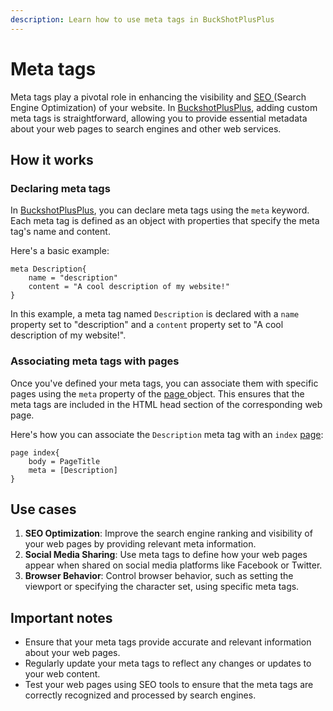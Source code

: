 ```yaml
---
description: Learn how to use meta tags in BuckShotPlusPlus
---
```


# Meta tags

Meta tags play a pivotal role in enhancing the visibility and [SEO ](https://en.wikipedia.org/wiki/Search\_engine\_optimization)(Search Engine Optimization) of your website. In [BuckshotPlusPlus](https://bpplang.com/), adding custom meta tags is straightforward, allowing you to provide essential metadata about your web pages to search engines and other web services.

## How it works

### Declaring meta tags

In [BuckshotPlusPlus](https://bpplang.com/), you can declare meta tags using the `meta` keyword. Each meta tag is defined as an object with properties that specify the meta tag's name and content.

Here's a basic example:

```
meta Description{
    name = "description"
    content = "A cool description of my website!"
}
```

In this example, a meta tag named `Description` is declared with a `name` property set to "description" and a `content` property set to "A cool description of my website!".

### Associating meta tags with pages

Once you've defined your meta tags, you can associate them with specific pages using the `meta` property of the [page ](../data-types/page.md)object. This ensures that the meta tags are included in the HTML head section of the corresponding web page.

Here's how you can associate the `Description` meta tag with an `index` [page](../data-types/page.md):

```
page index{
    body = PageTitle
    meta = [Description]
}
```

## Use cases

1. **SEO Optimization**: Improve the search engine ranking and visibility of your web pages by providing relevant meta information.
2. **Social Media Sharing**: Use meta tags to define how your web pages appear when shared on social media platforms like Facebook or Twitter.
3. **Browser Behavior**: Control browser behavior, such as setting the viewport or specifying the character set, using specific meta tags.

## Important notes

* Ensure that your meta tags provide accurate and relevant information about your web pages.
* Regularly update your meta tags to reflect any changes or updates to your web content.
* Test your web pages using SEO tools to ensure that the meta tags are correctly recognized and processed by search engines.
